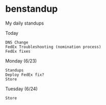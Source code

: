 # benstandup
My daily standups

Today
    
    DNS Change
    FedEx Troubleshooting (nomination process)
    FedEx fixes
    
Monday (6/23)

    Standups
    Deploy FedEx fix?
    Store

Tuesday (6/24)
    
    Store
